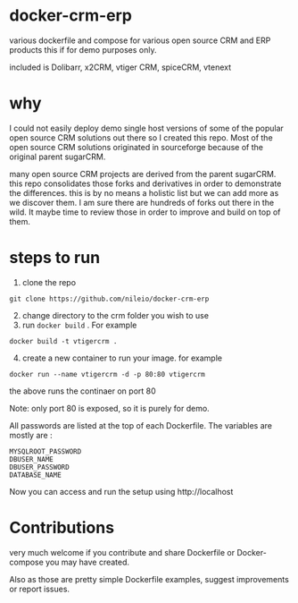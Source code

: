 # docker-crm-erp

various dockerfile and compose for various open source CRM and ERP products
this if for demo purposes only.

included is Dolibarr, x2CRM, vtiger CRM, spiceCRM, vtenext

# why

I could not easily deploy demo single host versions of some of the popular open source CRM solutions out there so I created this repo. Most of the open source CRM solutions originated in sourceforge because of the original parent sugarCRM.

many open source CRM projects are derived from the parent sugarCRM.
this repo consolidates those forks and derivatives in order to demonstrate the differences.
this is by no means a holistic list but we can add more as we discover them.
I am sure there are hundreds of forks out there in the wild. It maybe time to review those in order to improve and build on top of them.

# steps to run

1. clone the repo

`git clone https://github.com/nileio/docker-crm-erp`

2. change directory to the crm folder you wish to use
3. run `docker build` . For example

`docker build -t vtigercrm .`

4. create a new container to run your image. for example

`docker run --name vtigercrm -d -p 80:80 vtigercrm`

the above runs the continaer on port 80

Note: only port 80 is exposed, so it is purely for demo.

All passwords are listed at the top of each Dockerfile. The variables are mostly are :

```
MYSQLROOT_PASSWORD
DBUSER_NAME
DBUSER_PASSWORD
DATABASE_NAME
```

Now you can access and run the setup using http://localhost

# Contributions

very much welcome if you contribute and share Dockerfile or Docker-compose you may have created.

Also as those are pretty simple Dockerfile examples, suggest improvements or report issues.
